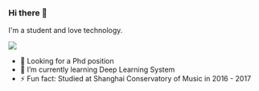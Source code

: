 ### Hi there 👋

I'm a student and love technology.

![](https://github-readme-stats.vercel.app/api?username=xcetos)

- 🔭 Looking for a Phd position
- 🌱 I’m currently learning Deep Learning System
- ⚡ Fun fact: Studied at Shanghai Conservatory of Music in 2016 - 2017
